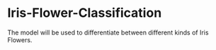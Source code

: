 # Iris-Flower-Classification
The model will be used to differentiate between different kinds of Iris Flowers.
